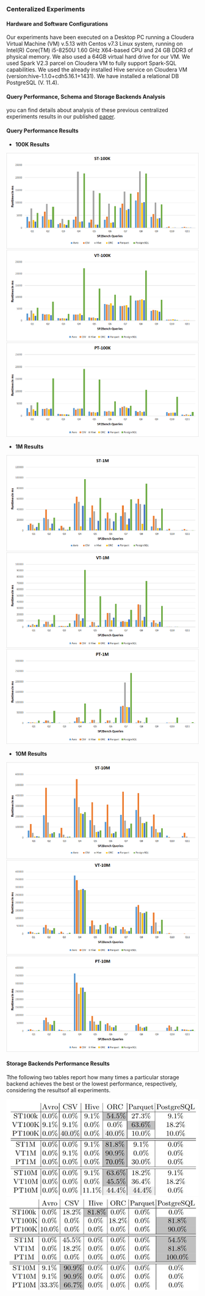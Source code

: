 ### Centeralized Experiments
#### Hardware and Software Configurations

Our experiments have been executed on a Desktop PC running a Cloudera Virtual Machine (VM) v.5.13 with Centos v7.3 Linux system, running on Intel(R) Core(TM) i5-8250U 1.60 GHz X64-based CPU and 24 GB DDR3 of physical memory. We also used a 64GB virtual hard drive for our VM. We used Spark V2.3 parcel on Cloudera VM to fully support Spark-SQL capabilities. We used the already installed Hive service on Cloudera VM (version:hive-1.1.0+cdh5.16.1+1431). We have installed a relational DB PostgreSQL (V. 11.4).


#### Query Performance, Schema and Storage Backends Analysis

you can find details about analysis of these previous centralized experiments results in our published [paper](http://ceur-ws.org/Vol-2496/paper5.pdf).


#### Query Performance Results

* **100K Results**
<img src="figures/centeralizedExperiments/ST100k.png" alt="spark" > 
<img src="figures/centeralizedExperiments/VT100K.png" alt="spark" > 
<img src="figures/centeralizedExperiments/PT100K.png" alt="spark" > 


* **1M Results**
<img src="figures/centeralizedExperiments/ST1M.png" alt="spark" > 
<img src="figures/centeralizedExperiments/VT1M.png" alt="spark" > 
<img src="figures/centeralizedExperiments/PT1M.png" alt="spark" > 

* **10M Results**
<img src="figures/centeralizedExperiments/ST10M.png" alt="spark" > 
<img src="figures/centeralizedExperiments/VT10M.png" alt="spark" > 
<img src="figures/centeralizedExperiments/PT10M.png" alt="spark" > 


#### Storage Backends Performance Results

Tthe following two tables report how many times a particular storage backend achieves the best or the lowest performance, respectively, considering the resultsof all experiments.

<img src="figures/centeralizedExperiments/beststorageresults.JPG" alt="spark" > 

<img src="figures/centeralizedExperiments/worststorageresults.JPG" alt="spark" > 

